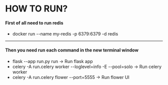 # HOW TO RUN?


#### First of all need to run redis
<ul>
    <li>docker run --name my-redis -p 6379:6379 -d redis</li>
</ul>

<hr>

#### Then you need run each command in the new terminal window
<ul>
    <li>flask --app run.py run -> Run flask app</li>
    <li>celery -A run.celery worker --loglevel=info -E --pool=solo -> Run celery worker</li>
    <li>celery -A run.celery flower --port=5555 -> Run flower UI</li>
</ul>
